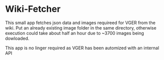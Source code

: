 # Wiki-Fetcher

This small app fetches json data and images requireed for VGER from the wiki. Put an already existing image folder in the same directory, otherwise execution could take about half an hour due to ~3700 images being dowloaded.

This app is no linger required as VGER has been automized with an internal API